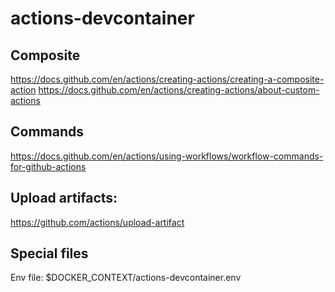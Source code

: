 # actions-devcontainer

## Composite

https://docs.github.com/en/actions/creating-actions/creating-a-composite-action
https://docs.github.com/en/actions/creating-actions/about-custom-actions

## Commands

https://docs.github.com/en/actions/using-workflows/workflow-commands-for-github-actions

## Upload artifacts:

https://github.com/actions/upload-artifact

## Special files

Env file:
    $DOCKER_CONTEXT/actions-devcontainer.env
